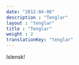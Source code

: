 ```yaml
---
date: "2012-04-06"
description : "Tenglar"
layout : "tenglar"
title : "Tenglar"
weight : 2
translationKey: "tenglar"
---
```

Islensk!
